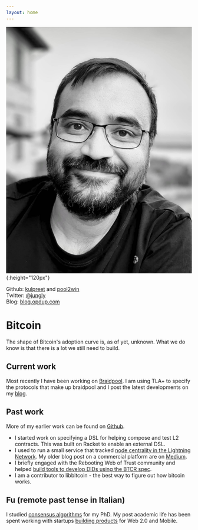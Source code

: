 ```yaml
---
layout: home
---
```


![Kulpreet Singh](kp-profile.jpeg "Kulpreet Singh"){:height="120px"}

Github: [kulpreet](https://github.com/kulpreet) and [pool2win](https://github.com/pool2win)
<br/>
Twitter: [@jungly](https://twitter.com/jungly)
<br/>
Blog: [blog.opdup.com](https://blog.opdup.com)

# Bitcoin

The shape of Bitcoin's adoption curve is, as of yet, unknown. What we
do know is that there is a lot we still need to build.

## Current work

Most recently I have been working on
[Braidpool](https://github.com/pool2win/braidpool). I am using TLA+ to
specify the protocols that make up braidpool and I post the latest
developments on my [blog](https://blog.opdup.com).

## Past work

More of my earlier work can be found on
[Github](https://github.com/kulpreet).

- I started work on specifying a DSL for helping compose and test L2
  contracts. This was built on Racket to enable an external DSL.
- I used to run a small service that tracked [node centrality in the
Lightning Network](https://lnmetrics.opdup.com/). My older blog post
on a commercial platform are on [Medium](https://medium.com/@jungly).
- I briefly engaged with the Rebooting Web of Trust community and
  helped [build tools to develop DIDs using the BTCR spec](https://github.com/WebOfTrustInfo/rwot8-barcelona/blob/master/topics-and-advance-readings/supporting-btcr.md).
- I am a contributor to libbitcoin - the best way to figure out how
  bitcoin works.

## Fu (remote past tense in Italian)

I studied [consensus
algorithms](https://scholar.google.it/citations?user=Ty7PQNwAAAAJ&hl=en)
for my PhD. My post academic life has been spent working with startups
[building products](https://www.linkedin.com/in/zapfmann/) for Web 2.0 and Mobile.
